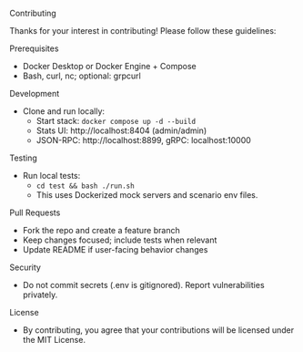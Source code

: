 Contributing

Thanks for your interest in contributing! Please follow these guidelines:

Prerequisites

- Docker Desktop or Docker Engine + Compose
- Bash, curl, nc; optional: grpcurl

Development

- Clone and run locally:
  - Start stack: `docker compose up -d --build`
  - Stats UI: http://localhost:8404 (admin/admin)
  - JSON-RPC: http://localhost:8899, gRPC: localhost:10000

Testing

- Run local tests:
  - `cd test && bash ./run.sh`
  - This uses Dockerized mock servers and scenario env files.

Pull Requests

- Fork the repo and create a feature branch
- Keep changes focused; include tests when relevant
- Update README if user-facing behavior changes

Security

- Do not commit secrets (.env is gitignored). Report vulnerabilities privately.

License

- By contributing, you agree that your contributions will be licensed under the MIT License.

